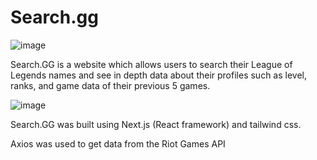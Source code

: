 # Search.gg
![image](https://user-images.githubusercontent.com/66233403/208979404-826edfd9-53bc-46c8-9d4a-a6f86d82ff54.png)

Search.GG is a website which allows users to search their League of Legends names and see in depth data about their profiles such as level, ranks, and game data of their previous 5 games.

![image](https://user-images.githubusercontent.com/66233403/208979512-13d2da15-e580-4d7d-972b-f546566c8f7c.png)

Search.GG was built using Next.js (React framework) and tailwind css. 

Axios was used to get data from the Riot Games API

